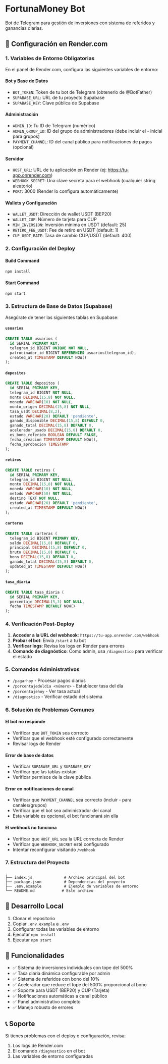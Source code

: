 # FortunaMoney Bot

Bot de Telegram para gestión de inversiones con sistema de referidos y ganancias diarias.

## 🚀 Configuración en Render.com

### 1. Variables de Entorno Obligatorias

En el panel de Render.com, configura las siguientes variables de entorno:

#### Bot y Base de Datos
- `BOT_TOKEN`: Token de tu bot de Telegram (obtenerlo de @BotFather)
- `SUPABASE_URL`: URL de tu proyecto Supabase
- `SUPABASE_KEY`: Clave pública de Supabase

#### Administración
- `ADMIN_ID`: Tu ID de Telegram (numérico)
- `ADMIN_GROUP_ID`: ID del grupo de administradores (debe incluir el - inicial para grupos)
- `PAYMENT_CHANNEL`: ID del canal público para notificaciones de pagos (opcional)

#### Servidor
- `HOST_URL`: URL de tu aplicación en Render (ej: https://tu-app.onrender.com)
- `WEBHOOK_SECRET`: Una clave secreta para el webhook (cualquier string aleatorio)
- `PORT`: 3000 (Render lo configura automáticamente)

#### Wallets y Configuración
- `WALLET_USDT`: Dirección de wallet USDT (BEP20)
- `WALLET_CUP`: Número de tarjeta para CUP
- `MIN_INVERSION`: Inversión mínima en USDT (default: 25)
- `RETIRO_FEE_USDT`: Fee de retiro en USDT (default: 1)
- `CUP_USDT_RATE`: Tasa de cambio CUP/USDT (default: 400)

### 2. Configuración del Deploy

#### Build Command
```bash
npm install
```

#### Start Command
```bash
npm start
```

### 3. Estructura de Base de Datos (Supabase)

Asegúrate de tener las siguientes tablas en Supabase:

#### `usuarios`
```sql
CREATE TABLE usuarios (
  id SERIAL PRIMARY KEY,
  telegram_id BIGINT UNIQUE NOT NULL,
  patrocinador_id BIGINT REFERENCES usuarios(telegram_id),
  created_at TIMESTAMP DEFAULT NOW()
);
```

#### `depositos`
```sql
CREATE TABLE depositos (
  id SERIAL PRIMARY KEY,
  telegram_id BIGINT NOT NULL,
  monto DECIMAL(15,8) NOT NULL,
  moneda VARCHAR(10) NOT NULL,
  monto_origen DECIMAL(15,8) NOT NULL,
  tasa_usdt DECIMAL(8,2),
  estado VARCHAR(20) DEFAULT 'pendiente',
  ganado_disponible DECIMAL(15,8) DEFAULT 0,
  ganado_total DECIMAL(15,8) DEFAULT 0,
  acelerador_usado DECIMAL(15,8) DEFAULT 0,
  es_bono_referido BOOLEAN DEFAULT FALSE,
  fecha_creacion TIMESTAMP DEFAULT NOW(),
  fecha_aprobacion TIMESTAMP
);
```

#### `retiros`
```sql
CREATE TABLE retiros (
  id SERIAL PRIMARY KEY,
  telegram_id BIGINT NOT NULL,
  monto DECIMAL(15,8) NOT NULL,
  moneda VARCHAR(10) NOT NULL,
  metodo VARCHAR(50) NOT NULL,
  destino TEXT NOT NULL,
  estado VARCHAR(20) DEFAULT 'pendiente',
  created_at TIMESTAMP DEFAULT NOW()
);
```

#### `carteras`
```sql
CREATE TABLE carteras (
  telegram_id BIGINT PRIMARY KEY,
  saldo DECIMAL(15,8) DEFAULT 0,
  principal DECIMAL(15,8) DEFAULT 0,
  bruto DECIMAL(15,8) DEFAULT 0,
  bono DECIMAL(15,8) DEFAULT 0,
  ganado_total DECIMAL(15,8) DEFAULT 0,
  updated_at TIMESTAMP DEFAULT NOW()
);
```

#### `tasa_diaria`
```sql
CREATE TABLE tasa_diaria (
  id SERIAL PRIMARY KEY,
  porcentaje DECIMAL(5,3) NOT NULL,
  fecha TIMESTAMP DEFAULT NOW()
);
```

### 4. Verificación Post-Deploy

1. **Acceder a la URL del webhook**: `https://tu-app.onrender.com/webhook`
2. **Probar el bot**: Envía `/start` a tu bot
3. **Verificar logs**: Revisa los logs en Render para errores
4. **Comando de diagnóstico**: Como admin, usa `/diagnostico` para verificar el estado

### 5. Comandos Administrativos

- `/pagarhoy` - Procesar pagos diarios
- `/porcentajedeldia <número>` - Establecer tasa del día
- `/porcentajehoy` - Ver tasa actual
- `/diagnostico` - Verificar estado del sistema

### 6. Solución de Problemas Comunes

#### El bot no responde
- Verificar que `BOT_TOKEN` sea correcto
- Verificar que el webhook esté configurado correctamente
- Revisar logs de Render

#### Error de base de datos
- Verificar `SUPABASE_URL` y `SUPABASE_KEY`
- Verificar que las tablas existan
- Verificar permisos de la clave pública

#### Error en notificaciones de canal
- Verificar que `PAYMENT_CHANNEL` sea correcto (incluir - para canales/grupos)
- Verificar que el bot sea administrador del canal
- Esta variable es opcional, el bot funcionará sin ella

#### El webhook no funciona
- Verificar que `HOST_URL` sea la URL correcta de Render
- Verificar que `WEBHOOK_SECRET` esté configurado
- Intentar reconfigurar visitando `/webhook`

### 7. Estructura del Proyecto

```
.
├── index.js              # Archivo principal del bot
├── package.json          # Dependencias del proyecto
├── .env.example          # Ejemplo de variables de entorno
└── README.md            # Este archivo
```

## 🔧 Desarrollo Local

1. Clonar el repositorio
2. Copiar `.env.example` a `.env`
3. Configurar todas las variables de entorno
4. Ejecutar `npm install`
5. Ejecutar `npm start`

## 📝 Funcionalidades

- ✅ Sistema de inversiones individuales con tope del 500%
- ✅ Tasa diaria dinámica configurable por admin
- ✅ Sistema de referidos con bono del 10%
- ✅ Acelerador que reduce el tope del 500% proporcional al bono
- ✅ Soporte para USDT (BEP20) y CUP (Tarjeta)
- ✅ Notificaciones automáticas a canal público
- ✅ Panel administrativo completo
- ✅ Manejo robusto de errores

## 📞 Soporte

Si tienes problemas con el deploy o configuración, revisa:
1. Los logs de Render.com
2. El comando `/diagnostico` en el bot
3. Las variables de entorno configuradas
